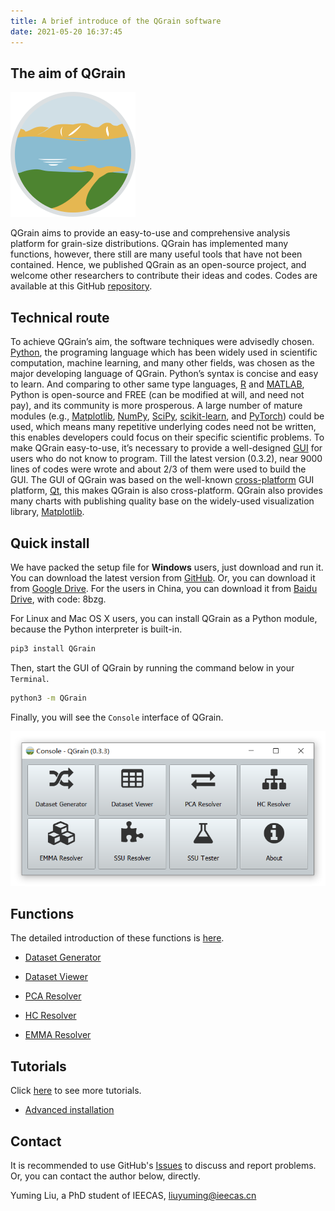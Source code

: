 ```yaml
---
title: A brief introduce of the QGrain software
date: 2021-05-20 16:37:45
---
```


## The aim of QGrain

![The logo of QGrain, Copyright 2021 Yuming Liu, All rights reserved](/images/logos/200x200.png)

QGrain aims to provide an easy-to-use and comprehensive analysis platform for grain-size distributions. QGrain has implemented many functions, however, there still are many useful tools that have not been contained. Hence, we published QGrain as an open-source project, and welcome other researchers to contribute their ideas and codes. Codes are available at this GitHub [repository](https://github.com/yuriok/QGrain/).

## Technical route

To achieve QGrain’s aim, the software techniques were advisedly chosen. [Python](https://www.python.org/), the programing language which has been widely used in scientific computation, machine learning, and many other fields, was chosen as the major developing language of QGrain. Python’s syntax is concise and easy to learn. And comparing to other same type languages, [R](https://www.r-project.org/) and [MATLAB](https://www.mathworks.com/), Python is open-source and FREE (can be modified at will, and need not pay), and its community is more prosperous. A large number of mature modules (e.g., [Matplotlib](https://matplotlib.org/), [NumPy](https://numpy.org/), [SciPy](https://www.scipy.org/), [scikit-learn](https://scikit-learn.org/), and [PyTorch](https://pytorch.org/)) could be used, which means many repetitive underlying codes need not be written, this enables developers could focus on their specific scientific problems. To make QGrain easy-to-use, it’s necessary to provide a well-designed [GUI](https://en.wikipedia.org/wiki/Graphical_user_interface/) for users who do not know to program. Till the latest version (0.3.2), near 9000 lines of codes were wrote and about 2/3 of them were used to build the GUI. The GUI of QGrain was based on the well-known [cross-platform](https://en.wikipedia.org/wiki/Cross-platform_software/) GUI platform, [Qt](https://www.qt.io/qt-for-python/), this makes QGrain is also cross-platform. QGrain also provides many charts with publishing quality base on the widely-used visualization library, [Matplotlib](https://matplotlib.org/).

## Quick install

We have packed the setup file for **Windows** users, just download and run it. You can download the latest version from [GitHub](https://github.com/yuriok/QGrain/releases/). Or, you can download it from [Google Drive](https://drive.google.com/drive/folders/1Z-xUVpxml9XHPWd0LOgxjtchCPMd1-tn?usp=sharing). For the users in China, you can download it from [Baidu Drive](https://pan.baidu.com/s/1hau7AruPkpgvzjF-mMCQaQ/), with code: 8bzg.

For Linux and Mac OS X users, you can install QGrain as a Python module, because the Python interpreter is built-in.

```bash
pip3 install QGrain
```

Then, start the GUI of QGrain by running the command below in your `Terminal`.

```bash
python3 -m QGrain
```

Finally, you will see the `Console` interface of QGrain.

![The screenshot of the initial interface](/images/console.png)

## Functions

The detailed introduction of these functions is [here](/functions).

* [Dataset Generator](/functions/dataset_generator)

* [Dataset Viewer](/functions/dataset_viewer)

* [PCA Resolver](/functions/pca_resolver)

* [HC Resolver](/functions/hc_resolver)

* [EMMA Resolver](/functions/emma_resolver)

## Tutorials

Click [here](/tutorials) to see more tutorials.

* [Advanced installation](/tutorials/install)

## Contact

It is recommended to use GitHub's [Issues](https://github.com/yuriok/QGrain/issues/) to discuss and report problems. Or, you can contact the author below, directly.

Yuming Liu, a PhD student of IEECAS, [liuyuming@ieecas.cn](mailto:liuyuming@ieecas.cn)
